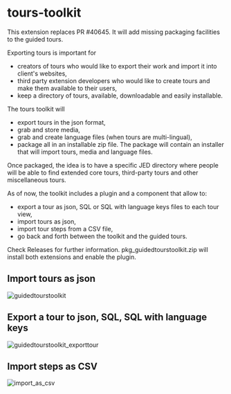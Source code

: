 # tours-toolkit

This extension replaces PR #40645.
It will add missing packaging facilities to the guided tours.

Exporting tours is important for 
- creators of tours who would like to export their work and import it into client's websites,
- third party extension developers who would like to create tours and make them available to their users,
- keep a directory of tours, available, downloadable and easily installable.

The tours toolkit will 
- export tours in the json format,
- grab and store media,
- grab and create language files (when tours are multi-lingual),
- package all in an installable zip file. The package will contain an installer that will import tours, media and language files.

Once packaged, the idea is to have a specific JED directory where people will be able to find extended core tours, third-party tours and other miscellaneous tours.

As of now, the toolkit includes a plugin and a component that allow to:
- export a tour as json, SQL or SQL with language keys files to each tour view,
- import tours as json,
- import tour steps from a CSV file,
- go back and forth between the toolkit and the guided tours.

Check Releases for further information.
pkg_guidedtourstoolkit.zip will install both extensions and enable the plugin.

## Import tours as json
![guidedtourstoolkit](https://github.com/joomla-extensions/tours-toolkit/assets/5964177/ed78f41c-9f31-4247-b82b-c0b4378ec5b8)

## Export a tour to json, SQL, SQL with language keys
![guidedtourstoolkit_exporttour](https://github.com/joomla-extensions/tours-toolkit/assets/5964177/04af9b1c-ffe1-499d-9254-0fcb28b2dcda)

## Import steps as CSV
![import_as_csv](https://github.com/joomla-extensions/tours-toolkit/assets/5964177/b85324e8-1fb2-42b1-a38e-b0b706bfbdc7)
